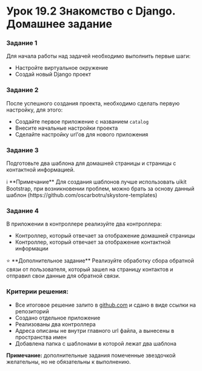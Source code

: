 # Урок 19.2 Знакомство с Django. Домашнее задание


### Задание 1

Для начала работы над задачей необходимо выполнить первые шаги:

- Настройте виртуальное окружение
- Создай новый Django проект

### Задание 2

После успешного создания проекта, необходимо сделать первую настройку, для этого:

- Создайте первое приложение с названием `catalog`
- Внесите начальные настройки проекта
- Сделайте настройку url’ов для нового приложения

### Задание 3

Подготовьте два шаблона для домашней страницы и страницы с контактной информацией. 

<aside>
ℹ️ **Примечание**
Для создания шаблонов лучше использовать uikit Bootstrap, при возникновении проблем, можно брать за основу 
данный шаблон (https://github.com/oscarbotru/skystore-templates)

</aside>

### Задание 4

В приложении в контроллере реализуйте два контроллера:

- Контроллер, который отвечает за отображение домашней страницы
- Контроллер, который отвечает за отображение контактной информации

<aside>
⭐ **Дополнительное задание** 
Реализуйте обработку сбора обратной связи от пользователя, который зашел на страницу контактов и отправил свои данные для обратной связи.

</aside>

### Критерии решения:

- Все итоговое решение залито в [github.com](http://github.com) и сдано в виде ссылки на репозиторий
- Создано отдельное приложение
- Реализованы два контроллера
- Адреса описаны не внутри главного url файла, а вынесены в пространства имен
- Добавлена папка с шаблонами в которой лежат два шаблона

**Примечание:** дополнительные задания помеченные звездочкой желательны, но не обязательны к выполнению.